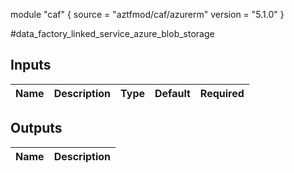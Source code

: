 module "caf" {
  source  = "aztfmod/caf/azurerm"
  version = "5.1.0"
}

#data_factory_linked_service_azure_blob_storage

## Inputs
| Name | Description | Type | Default | Required |
|------|-------------|------|---------|:--------:|



## Outputs
| Name | Description |
|------|-------------|
